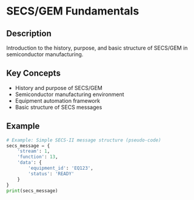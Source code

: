 # SECS/GEM Fundamentals

## Description
Introduction to the history, purpose, and basic structure of SECS/GEM in semiconductor manufacturing.

## Key Concepts
- History and purpose of SECS/GEM
- Semiconductor manufacturing environment
- Equipment automation framework
- Basic structure of SECS messages

## Example
```python
# Example: Simple SECS-II message structure (pseudo-code)
secs_message = {
    'stream': 1,
    'function': 13,
    'data': {
        'equipment_id': 'EQ123',
        'status': 'READY'
    }
}
print(secs_message)
```

